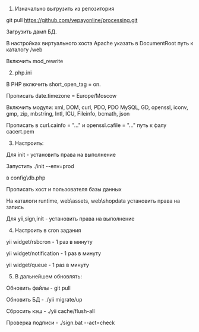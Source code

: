 1. Изначально выгрузить из репозитория

git pull  https://github.com/vepayonline/processing.git

Загрузить дамп БД.

В настройках виртуального хоста Apache указать в DocumentRoot путь к каталогу /web

Включить mod_rewrite

2. php.ini

В PHP включить short_open_tag = on.

Прописать date.timezone = Europe/Moscow

Включить модули: xml, DOM, curl, PDO, PDO MySQL,  GD, openssl, iconv, gmp, zip, mbstring, Intl, ICU, Fileinfo, bcmath, json
 
Прописать в curl.cainfo = "..." и openssl.cafile = "..." путь к фалу cacert.pem

3. Настроить:

Для init - установить права на выполнение

Запустить ./init --env=prod

в config\db.php 

Прописать хост и пользователя базы данных

На каталоги runtime, web\assets, web\shopdata установить права на запись

Для yii,sign,init - установить права на выполнение

4. Настроить в cron задания

yii widget/rsbcron - 1 раз в минуту

yii widget/notification - 1 раз в минуту

yii widget/queue - 1 раз в минуту

5. В дальнейшем обновлять:

Обновить файлы - git pull 

Обновить БД - ./yii migrate/up 

Сбросить кэш - ./yii cache/flush-all

Проверка подписи - ./sign.bat --act=check

